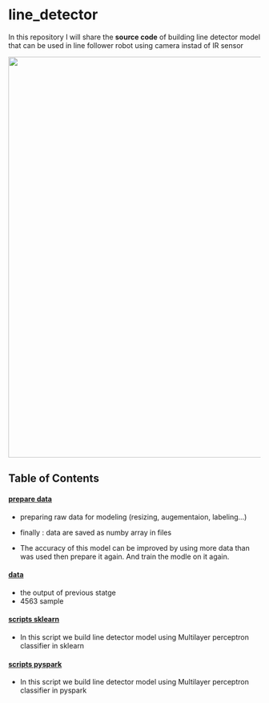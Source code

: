 # line_detector
In this repository I will share the **source code** of building line detector model that can be used in line follower robot using camera instad of IR sensor

<img src="media/line_detector.gif" width="800"/>


## Table of Contents

#### [prepare data](prepare_data)
 - preparing raw data for modeling (resizing, augementaion, labeling...)
 - finally : data are saved as numby array in files
 
 - The accuracy of this model can be improved by using more data than was used then prepare it again.  And train the modle on it again.
 
#### [data](data)
 - the output of previous statge
 - 4563 sample
 
#### [scripts sklearn](scripts_sklearn)
 - In this script we build line detector model using  Multilayer perceptron classifier in sklearn

#### [scripts pyspark](scripts_pyspark)
 - In this script we build line detector model using  Multilayer perceptron classifier in pyspark
